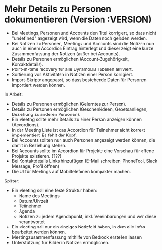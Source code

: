 # Mehr Details zu Personen dokumentieren (Version :VERSION)

- Bei Meetings, Personen und Accounts den Titel korrigiert, so dass nicht "undefined" angezeigt wird, wenn die Daten noch geladen werden.
- Bei Notizen zu Personen, Meetings und Accounts sind die Notizen nun auch in einem Accordion Eintrag hinterlegt und dieser zeigt eine kurze Zusammenfassung der Notizen (außer bei Accounts).
- Details zu Personen ermöglichen (Account-Zugehörigkeit, Kontaktdetails).
- Point-in-time recovery für alle DynamoDB Tabellen aktiviert.
- Sortierung von Aktivitäten in Notizen einer Person korrigiert.
- Import-Skripte angepasst, so dass bestehende Daten für Personen importiert werden können.

In Arbeit:

- Details zu Personen ermöglichen (Gelerntes zur Person).
- Details zu Personen ermöglichen (Geschenkideen, Gebetsanliegen, Beziehung zu anderen Personen).
- Ein Meetng sollte mehr Details zu einer Person anzeigen können (Accordions).
- In der Meeting Liste ist das Accordion für Teilnehmer nicht korrekt implementiert. Es fehlt der Kopf.
- Bei Accounts sollten nun auch Personen angezeigt werden können, die damit in Beziehung stehen.
- Bei Accounts sollte im Accordion für Projekte eine Vorschau für offene Projekte existieren. (???)
- Bei Kontaktdetails Links hinzufügen (E-Mail schreiben, PhoneTool, Slack Message, Profil öffnen)
- Die UI für Meetings auf Mobiltelefonen kompakter machen.

Später:

- Ein Meeting soll eine feste Struktur haben:
  - Name des Meetings
  - Datum/Uhrzeit
  - Teilnehmer
  - Agenda
  - Notizen zu jedem Agendapunkt, inkl. Vereinbarungen und wer diese verantwortet
- Ein Meeting soll nur ein einziges Notizfeld haben, in dem alle Infos bearbeitet werden können.
- Meetingzusammenfassung mithilfe von Bedrock erstellen lassen
- Unterstützung für Bilder in Notizen ermöglichen.
